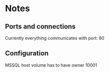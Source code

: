 # Notes

## Ports and connections
Currently everything communicates with port: 80

## Configuration
MSSQL host volume has to have owner 10001
